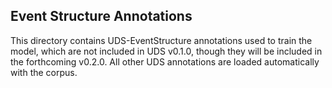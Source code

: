 ## Event Structure Annotations

This directory contains UDS-EventStructure annotations used to train the
model, which are not included in UDS v0.1.0, though they will be included
in the forthcoming v0.2.0. All other UDS annotations are loaded automatically
with the corpus.
